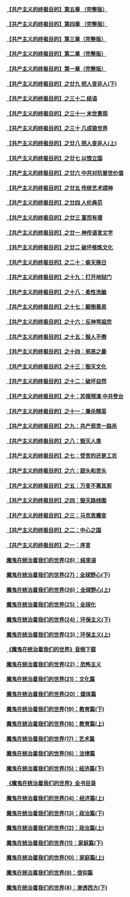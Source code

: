 #### [【共产主义的终极目的】第五章 （完整版）](../pages/nsc422/n11428912.md?t=08131148) 

#### [【共产主义的终极目的】第四章 （完整版）](../pages/nsc422/n11428907.md?t=08131148) 

#### [【共产主义的终极目的】第三章（完整版）](../pages/nsc422/n11428848.md?t=08131148) 

#### [【共产主义的终极目的】第二章（完整版）](../pages/nsc422/n11428831.md?t=08131148) 

#### [【共产主义的终极目的】第一章（完整版）](../pages/nsc422/n11417651.md?t=08131148) 

#### [【共产主义的终极目的】之廿九 把人变非人(下)](../pages/nsc422/n11344140.md?t=08131148) 

#### [【共产主义的终极目的】之三十二 结语](../pages/nsc422/n11360535.md?t=08131148) 

#### [【共产主义的终极目的】之三十一 末世景观](../pages/nsc422/n11351129.md?t=08131148) 

#### [【共产主义的终极目的】之三十 几成狼世界](../pages/nsc422/n11348280.md?t=08131148) 

#### [【共产主义的终极目的】之廿八 把人变非人(上)](../pages/nsc422/n11340492.md?t=08131148) 

#### [【共产主义的终极目的】之廿七 以恨立国](../pages/nsc422/n11336944.md?t=08131148) 

#### [【共产主义的终极目的】之廿六 中共对抗普世价值](../pages/nsc422/n11324785.md?t=08131148) 

#### [【共产主义的终极目的】之廿五 传统艺术颂神](../pages/nsc422/n11296396.md?t=08131148) 

#### [【共产主义的终极目的】之廿四 人伦典范](../pages/nsc422/n11296397.md?t=08131148) 

#### [【共产主义的终极目的】之廿三 富而有德](../pages/nsc422/n11283598.md?t=08131148) 

#### [【共产主义的终极目的】之廿一 神传语言文字](../pages/nsc422/n11263265.md?t=08131148) 

#### [【共产主义的终极目的】之廿二 破坏修炼文化](../pages/nsc422/n11245728.md?t=08131148) 

#### [【共产主义的终极目的】之二十：偷天换日](../pages/nsc422/n11238846.md?t=08131148) 

#### [【共产主义的终极目的】之十九：打开地狱门](../pages/nsc422/n11206376.md?t=08131148) 

#### [【共产主义的终极目的】之十八：柔性洗脑](../pages/nsc422/n11199994.md?t=08131148) 

#### [【共产主义的终极目的】之十七：颠倒善恶](../pages/nsc422/n11179782.md?t=08131148) 

#### [【共产主义的终极目的】之十六：反神骂祖宗](../pages/nsc422/n11166798.md?t=08131148) 

#### [【共产主义的终极目的】之十五：毁人不倦](../pages/nsc422/n11166792.md?t=08131148) 

#### [【共产主义的终极目的】之十四：邪恶之最](../pages/nsc422/n11150249.md?t=08131148) 

#### [【共产主义的终极目的】之十三：毁灭文化](../pages/nsc422/n11135227.md?t=08131148) 

#### [【共产主义的终极目的】之十二：破坏自然](../pages/nsc422/n11135214.md?t=08131148) 

#### [【共产主义的终极目的】之十：苏俄预演 中共登台](../pages/nsc422/n11118424.md?t=08131148) 

#### [【共产主义的终极目的】之十一：屠杀精英](../pages/nsc422/n11118442.md?t=08131148) 

#### [【共产主义的终极目的】之九：共产邪灵一路杀](../pages/nsc422/n11114139.md?t=08131148) 

#### [【共产主义的终极目的】之八：毁灭人类](../pages/nsc422/n11108503.md?t=08131148) 

#### [【共产主义的终极目的】之七：受苦的还是工农](../pages/nsc422/n11101809.md?t=08131148) 

#### [【共产主义的终极目的】之六：甜头和苦头](../pages/nsc422/n11096971.md?t=08131148) 

#### [【共产主义的终极目的】之五：万变不离其邪](../pages/nsc422/n11091285.md?t=08131148) 

#### [【共产主义的终极目的】之四：毁灭路线图](../pages/nsc422/n11086284.md?t=08131148) 

#### [【共产主义的终极目的】之三：马克思魔变](../pages/nsc422/n11061941.md?t=08131148) 

#### [【共产主义的终极目的】之二：中心之国](../pages/nsc422/n11047728.md?t=08131148) 

#### [【共产主义的终极目的】之一：序言](../pages/nsc422/n11086077.md?t=08131148) 

#### [魔鬼在统治着我们的世界(28)：结束语](../pages/nsc422/n10936246.md?t=08131148) 

#### [魔鬼在统治着我们的世界(27)：全球野心(下)](../pages/nsc422/n10928319.md?t=08131148) 

#### [魔鬼在统治着我们的世界(26)：全球野心(上)](../pages/nsc422/n10900318.md?t=08131148) 

#### [魔鬼在统治着我们的世界(25)：全球化](../pages/nsc422/n10788205.md?t=08131148) 

#### [魔鬼在统治着我们的世界(24)：环保主义(下)](../pages/nsc422/n10695307.md?t=08131148) 

#### [魔鬼在统治着我们的世界(23)：环保主义(上)](../pages/nsc422/n10688613.md?t=08131148) 

#### [《魔鬼在统治着我们的世界》音频下载](../pages/nsc422/n10635553.md?t=08131148) 

#### [魔鬼在统治着我们的世界(22)：恐怖主义](../pages/nsc422/n10614727.md?t=08131148) 

#### [魔鬼在统治着我们的世界(21)：文化篇](../pages/nsc422/n10597706.md?t=08131148) 

#### [魔鬼在统治着我们的世界(20)：媒体篇](../pages/nsc422/n10586579.md?t=08131148) 

#### [魔鬼在统治着我们的世界(19)：教育篇(下)](../pages/nsc422/n10564808.md?t=08131148) 

#### [魔鬼在统治着我们的世界(18)：教育篇(上)](../pages/nsc422/n10526970.md?t=08131148) 

#### [魔鬼在统治着我们的世界(17)：艺术篇](../pages/nsc422/n10499093.md?t=08131148) 

#### [魔鬼在统治着我们的世界(16)：法律篇](../pages/nsc422/n10485969.md?t=08131148) 

#### [魔鬼在统治着我们的世界(15)：经济篇(下)](../pages/nsc422/n10469975.md?t=08131148) 

#### [《魔鬼在统治着我们的世界》全书目录](../pages/nsc422/n10464261.md?t=08131148) 

#### [魔鬼在统治着我们的世界(14)：经济篇(上)](../pages/nsc422/n10457370.md?t=08131148) 

#### [魔鬼在统治着我们的世界(13)：政治篇(下)](../pages/nsc422/n10448270.md?t=08131148) 

#### [魔鬼在统治着我们的世界(12)：政治篇(上)](../pages/nsc422/n10444576.md?t=08131148) 

#### [魔鬼在统治着我们的世界(11)：家庭篇(下)](../pages/nsc422/n10440961.md?t=08131148) 

#### [魔鬼在统治着我们的世界(10)：家庭篇(上)](../pages/nsc422/n10435448.md?t=08131148) 

#### [魔鬼在统治着我们的世界(9)：信仰篇](../pages/nsc422/n10432159.md?t=08131148) 

#### [魔鬼在统治着我们的世界(8)：渗透西方(下)](../pages/nsc422/n10429603.md?t=08131148) 


